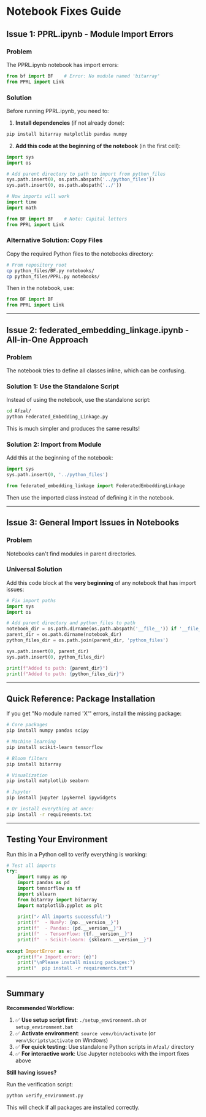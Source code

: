 # Notebook Fixes Guide

## Issue 1: PPRL.ipynb - Module Import Errors

### Problem
The PPRL.ipynb notebook has import errors:
```python
from bf import BF    # Error: No module named 'bitarray'
from PPRL import Link
```

### Solution

Before running PPRL.ipynb, you need to:

1. **Install dependencies** (if not already done):
```bash
pip install bitarray matplotlib pandas numpy
```

2. **Add this code at the beginning of the notebook** (in the first cell):

```python
import sys
import os

# Add parent directory to path to import from python_files
sys.path.insert(0, os.path.abspath('../python_files'))
sys.path.insert(0, os.path.abspath('../'))

# Now imports will work
import time
import math

from BF import BF    # Note: Capital letters
from PPRL import Link
```

### Alternative Solution: Copy Files

Copy the required Python files to the notebooks directory:

```bash
# From repository root
cp python_files/BF.py notebooks/
cp python_files/PPRL.py notebooks/
```

Then in the notebook, use:
```python
from BF import BF
from PPRL import Link
```

---

## Issue 2: federated_embedding_linkage.ipynb - All-in-One Approach

### Problem
The notebook tries to define all classes inline, which can be confusing.

### Solution 1: Use the Standalone Script

Instead of using the notebook, use the standalone script:

```bash
cd Afzal/
python Federated_Embedding_Linkage.py
```

This is much simpler and produces the same results!

### Solution 2: Import from Module

Add this at the beginning of the notebook:

```python
import sys
sys.path.insert(0, '../python_files')

from federated_embedding_linkage import FederatedEmbeddingLinkage
```

Then use the imported class instead of defining it in the notebook.

---

## Issue 3: General Import Issues in Notebooks

### Problem
Notebooks can't find modules in parent directories.

### Universal Solution

Add this code block at the **very beginning** of any notebook that has import issues:

```python
# Fix import paths
import sys
import os

# Add parent directory and python_files to path
notebook_dir = os.path.dirname(os.path.abspath('__file__')) if '__file__' in globals() else os.getcwd()
parent_dir = os.path.dirname(notebook_dir)
python_files_dir = os.path.join(parent_dir, 'python_files')

sys.path.insert(0, parent_dir)
sys.path.insert(0, python_files_dir)

print(f"Added to path: {parent_dir}")
print(f"Added to path: {python_files_dir}")
```

---

## Quick Reference: Package Installation

If you get "No module named 'X'" errors, install the missing package:

```bash
# Core packages
pip install numpy pandas scipy

# Machine learning
pip install scikit-learn tensorflow

# Bloom filters
pip install bitarray

# Visualization
pip install matplotlib seaborn

# Jupyter
pip install jupyter ipykernel ipywidgets

# Or install everything at once:
pip install -r requirements.txt
```

---

## Testing Your Environment

Run this in a Python cell to verify everything is working:

```python
# Test all imports
try:
    import numpy as np
    import pandas as pd
    import tensorflow as tf
    import sklearn
    from bitarray import bitarray
    import matplotlib.pyplot as plt
    
    print("✓ All imports successful!")
    print(f"  - NumPy: {np.__version__}")
    print(f"  - Pandas: {pd.__version__}")
    print(f"  - TensorFlow: {tf.__version__}")
    print(f"  - Scikit-learn: {sklearn.__version__}")
    
except ImportError as e:
    print(f"✗ Import error: {e}")
    print("\nPlease install missing packages:")
    print("  pip install -r requirements.txt")
```

---

## Summary

**Recommended Workflow:**

1. ✅ **Use setup script first**: `./setup_environment.sh` or `setup_environment.bat`
2. ✅ **Activate environment**: `source venv/bin/activate` (or `venv\Scripts\activate` on Windows)
3. ✅ **For quick testing**: Use standalone Python scripts in `Afzal/` directory
4. ✅ **For interactive work**: Use Jupyter notebooks with the import fixes above

**Still having issues?**

Run the verification script:
```bash
python verify_environment.py
```

This will check if all packages are installed correctly.
